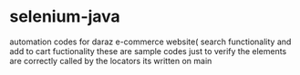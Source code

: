 # selenium-java
automation codes for daraz e-commerce website( search functionality and add to cart fuctionality
these are sample codes just to verify the elements are correctly called by the locators
its written on main
